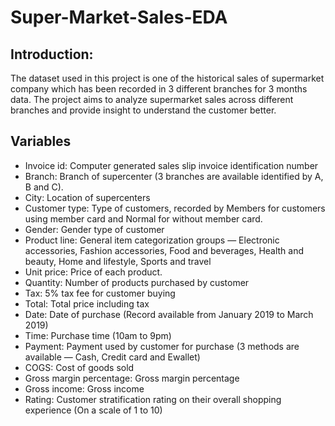 # Super-Market-Sales-EDA
## Introduction:
The dataset used in this project is one of the historical sales of supermarket company which has been recorded in 3 different branches for 3 months data. The project aims to analyze supermarket sales across different branches and provide insight to understand the customer better.

## Variables
* Invoice id: Computer generated sales slip invoice identification number
* Branch: Branch of supercenter (3 branches are available identified by A, B and C).
* City: Location of supercenters
* Customer type: Type of customers, recorded by Members for customers using member card and Normal for without member card.
* Gender: Gender type of customer
* Product line: General item categorization groups — Electronic accessories, Fashion accessories, Food and beverages, Health and beauty, Home and lifestyle, Sports and travel
* Unit price: Price of each product.
* Quantity: Number of products purchased by customer
* Tax: 5% tax fee for customer buying
* Total: Total price including tax
* Date: Date of purchase (Record available from January 2019 to March 2019)
* Time: Purchase time (10am to 9pm)
* Payment: Payment used by customer for purchase (3 methods are available — Cash, Credit card and Ewallet)
* COGS: Cost of goods sold
* Gross margin percentage: Gross margin percentage
* Gross income: Gross income
* Rating: Customer stratification rating on their overall shopping experience (On a scale of 1 to 10)
